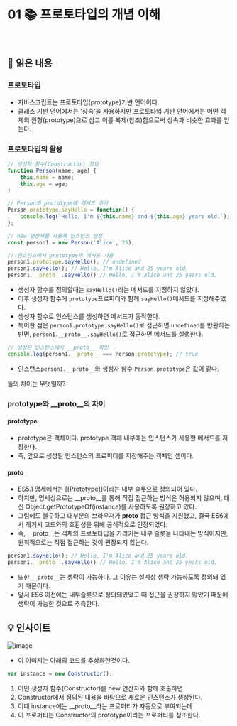 # 01 📚 프로토타입의 개념 이해

<br>

## 📝 읽은 내용

### 프로토타입
- 자바스크립트는 프로토타입(prototype)기반 언어이다.
- 클래스 기반 언어에서는 '상속'을 사용하지만 프로토타입 기반 언어에서는 어떤 객체의 원형(prototype)으로 삼고 이를 복제(참조)함으로써 상속과 비슷한 효과를 얻는다.

### 프로토타입의 활용

```js
// 생성자 함수(Constructor) 정의
function Person(name, age) {
    this.name = name;
    this.age = age;
}

// Person의 prototype에 메서드 추가
Person.prototype.sayHello = function() {
    console.log(`Hello, I'm ${this.name} and ${this.age} years old.`);
};

// new 연산자를 사용해 인스턴스 생성
const person1 = new Person('Alice', 25);

// 인스턴스에서 prototype의 메서드 사용
person1.prototype.sayHello(); // undefined
person1.sayHello(); // Hello, I'm Alice and 25 years old.
person1.__proto__.sayHello() // Hello, I'm Alice and 25 years old.
```

- 생성자 함수를 정의할때는 `sayHello()`라는 메서드를 지정하지 않았다.
- 이후 생성자 함수에 `prototype`프로퍼티와 함께 `sayHello()`메서드를 지정해주었다.
- 생성자 함수로 인스턴스를 생성하면 메서드가 동작한다.
- 특이한 점은 `person1.prototype.sayHello()`로 접근하면 `undefined`를 반환하는 반면, `person1.__proto__.sayHello()`로 접근하면 메서드를 실행한다.

```js
// 생성된 인스턴스에서 __proto__ 확인
console.log(person1.__proto__ === Person.prototype); // true
```

- 인스턴스`person1.__proto__`와 생성자 함수 `Person.prototype`은 값이 같다.

둘의 차이는 무엇일까?

### prototype와 __proto__의 차이

#### prototype
- prototype은 객체이다. prototype 객체 내부에는 인스턴스가 사용할 메서드를 저장한다. 
- 즉, 앞으로 생성될 인스턴스의 프로퍼티를 지정해주는 객체인 셈이다.

#### __proto__
- ES5.1 명세에서는 [[Prototype]]이라는 내부 슬롯으로 정의되어 있다.
- 하지만, 명세상으로는 __proto__를 통해 직접 접근하는 방식은 허용되지 않으며, 대신 Object.getPrototypeOf(instance)를 사용하도록 권장하고 있다.
- 그럼에도 불구하고 대부분의 브라우저가 __proto__ 접근 방식을 지원했고, 결국 ES6에서 레거시 코드와의 호환성을 위해 공식적으로 인정되었다.
- 즉, __proto__는 객체의 프로토타입을 가리키는 내부 슬롯을 나타내는 방식이지만, 원칙적으로는 직접 접근하는 것이 권장되지 않는다.

```js
person1.sayHello(); // Hello, I'm Alice and 25 years old.
person1.__proto__.sayHello() // Hello, I'm Alice and 25 years old.
```

- 또한 `__proto__`는 생략이 가능하다. 그 이유는 설계상 생략 가능하도록 정의돼 있기 때문이다.
- 앞서 ES6 이전에는 내부슬롯으로 정의돼있었고 때 접근을 권장하지 않았기 때문에 생략이 가능한 것으로 추측한다.

## 💡 인사이트
![image](https://github.com/user-attachments/assets/e12d4143-1b69-4f93-b90e-62406b31f5b7)
- 이 이미지는 아래의 코드를 추상화한것이다.

```js
var instance = new Constructor();
```

1. 어떤 생성자 함수(Constructor)를 new 연산자와 함께 호출하면
2. Constructor에서 정의된 내용을 바탕으로 새로운 인스턴스가 생성된다.
3. 이때 instance에는 __proto__라는 프로퍼티가 자동으로 부여되는데
4. 이 프로퍼티는 Constructor의 prototype이라는 프로퍼티를 참조한다.
